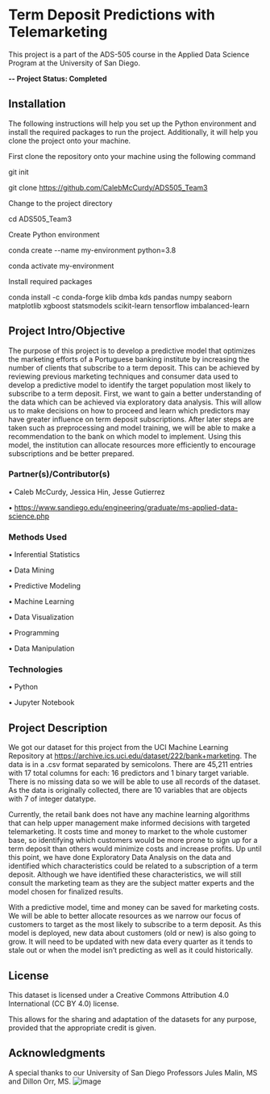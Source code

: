 # Term Deposit Predictions with Telemarketing

This project is a part of the ADS-505 course in the Applied Data Science Program at the University of San Diego. 

**-- Project Status: Completed**

## Installation
The following instructions will help you set up the Python environment and install the required packages to run the project. Additionally, it will help you clone the project onto your machine.

First clone the repository onto your machine using the following command

git init

git clone https://github.com/CalebMcCurdy/ADS505_Team3

Change to the project directory

cd ADS505_Team3

Create Python environment

conda create --name my-environment python=3.8

conda activate my-environment

Install required packages

conda install -c conda-forge klib dmba kds pandas numpy seaborn matplotlib xgboost statsmodels scikit-learn tensorflow imbalanced-learn 

## Project Intro/Objective

The purpose of this project is to develop a predictive model that optimizes the marketing efforts of a Portuguese banking institute by increasing the number of clients that subscribe to a term deposit. This can be achieved by reviewing previous marketing techniques and consumer data used to develop a predictive model to identify the target population most likely to subscribe to a term deposit. First, we want to gain a better understanding of the data which can be achieved via exploratory data analysis. This will allow us to make decisions on how to proceed and learn which predictors may have greater influence on term deposit subscriptions. After later steps are taken such as preprocessing and model training, we will be able to make a recommendation to the bank on which model to implement. Using this model, the institution can allocate resources more efficiently to encourage subscriptions and be better prepared. 

### Partner(s)/Contributor(s)  
•	Caleb McCurdy, Jessica Hin, Jesse Gutierrez

•	https://www.sandiego.edu/engineering/graduate/ms-applied-data-science.php 

### Methods Used
•	Inferential Statistics

•	Data Mining 

•	Predictive Modeling 

•	Machine Learning

•	Data Visualization

•	Programming 

•	Data Manipulation

### Technologies
•	Python

•	Jupyter Notebook

## Project Description
We got our dataset for this project from the UCI Machine Learning Repository at https://archive.ics.uci.edu/dataset/222/bank+marketing. The data is in a .csv format separated by semicolons. There are 45,211 entries with 17 total columns for each: 16 predictors and 1 binary target variable. There is no missing data so we will be able to use all records of the dataset. As the data is originally collected, there are 10 variables that are objects with 7 of integer datatype.

Currently, the retail bank does not have any machine learning algorithms that can help upper management make informed decisions with targeted telemarketing. It costs time and money to market to the whole customer base, so identifying which customers would be more prone to sign up for a term deposit than others would minimize costs and increase profits. Up until this point, we have done Exploratory Data Analysis on the data and identified which characteristics could be related to a subscription of a term deposit. Although we have identified these characteristics, we will still consult the marketing team as they are the subject matter experts and the model chosen for finalized results.

With a predictive model, time and money can be saved for marketing costs. We will be able to better allocate resources as we narrow our focus of customers to target as the most likely to subscribe to a term deposit. As this model is deployed, new data about customers (old or new) is also going to grow. It will need to be updated with new data every quarter as it tends to stale out or when the model isn’t predicting as well as it could historically.

## License
This dataset is licensed under a Creative Commons Attribution 4.0 International (CC BY 4.0) license.

This allows for the sharing and adaptation of the datasets for any purpose, provided that the appropriate credit is given.

## Acknowledgments
A special thanks to our University of San Diego Professors Jules Malin, MS and Dillon Orr, MS. 
![image](https://github.com/CalebMcCurdy/ADS505_Team3/assets/105075842/466fe21d-ef94-4d8d-9168-f93ff0a0f26c)
